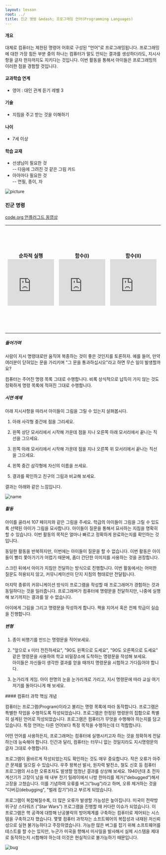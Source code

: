 ```yaml
---
layout: lesson
root: ../
title: 진군 명령 &mdash; 프로그래밍 언어(Programming Languages)
---
```

<div class="objectives" markdown="1">

#### 개요  

대체로 컴퓨터는 제한된 명령어 어휘로 구성된 "언어"로 프로그래밍됩니다. 프로그래밍에 대한 가장 힘든 부분 중의 하나는 컴퓨터가 말도 안되는 결과를 생성하더라도, 지시사항을 글자 한자까지도 지키다는 것입니다. 이번 활동을 통해서 아이들은 프로그래밍의 이러한 점을 경험할 것입니다.  

#### 교과학습 연계  
- 영어 : 대인 관계 듣기 레벨 3

#### 기술  
- 지침을 주고 받는 것을 이해하기

#### 나이  
- 7세 이상

#### 학습 교재  
- 선생님이 필요한 것  
-- 다음에 그려진 것 같은 그림 카드  
- 아아마다 필요한 것  
-- 연필, 종이, 자

<img src="img/ch12-language/12-language-01-picture.png" alt="picture" />   

</div>

### 진군 명령

<div class="row-fluid">
<div class="span3">
<table width="100%" class="table table-striped">
    <tr>
        <a href="http://www.code.org">code.org 언플러그드 동영상</a>
    </tr>
    <tr>
        <td>
           <center><strong>순차적 실행</strong></center>
           <div class="youtube">
                <iframe width="150" src="https://www.youtube.com/embed/xaW3PAzHxCU?list=PLzdnOPI1iJNerXmhWGR_V-8vWPe0v62DE" frameborder="0" allowfullscreen>
                </iframe>
           </div>
        </td>
        <td>
           <center><strong>함수(I)</strong></center>
           <div class="youtube">
                <iframe width="150" src="https://www.youtube.com/embed/hx0tBso08aA?list=PLzdnOPI1iJNerXmhWGR_V-8vWPe0v62DE" frameborder="0" allowfullscreen>
                </iframe>
           </div>        
        </td>
        <td>
           <center><strong>함수(II)</strong></center>
           <div class="youtube">
                <iframe width="150" src="https://www.youtube.com/embed/NAViNTHS3LU?list=PLzdnOPI1iJNerXmhWGR_V-8vWPe0v62DE" frameborder="0" allowfullscreen>
                </iframe>
           </div>        
        </td>
        <td>
           <center><strong>조건문</strong></center>
           <div class="youtube">
                <iframe width="150" src="https://www.youtube.com/embed/yr6g0AWE7yw?list=PLzdnOPI1iJNerXmhWGR_V-8vWPe0v62DE" frameborder="0" allowfullscreen>
                </iframe>
           </div>        
        </td>
        <td>
           <center><strong>릴레이 프로그래밍</strong></center>
           <div class="youtube">
                <iframe width="20%" src="https://www.youtube.com/embed/FFpvtooUrzg?list=PLzdnOPI1iJNerXmhWGR_V-8vWPe0v62DE" frameborder="0" allowfullscreen>
                </iframe>
           </div>        
        </td>
    </tr>
</table>
</div>
</div>


##### 들어가며

사람이 지시 명령대로만 움직여 복종하는 것이 좋은 것인지를 토론하자. 
예를 들어, 만약 여러분이 닫혀있는 문을 가리키며 "그 문을 통과하십시오"라고 하면 무슨 일이 발생할까요?  

컴퓨터는 주어진 명령 목록 그대로 수행합니다. 
비록 상식적으로 납득이 가지 않는 것도 정확하게 명령 목록에 적혀진 그대로 수행합니다.  

##### 시연 예제

아래 지시사항을 따라서 아이들이 그림을 그릴 수 있는지 살펴봅시다.

1. 아래 사각형 중간에 점을 그리세요.  

2. 왼쪽 상단 모서리에서 시작해 가운데 점을 지나 오른쪽 아래 모서리에서 끝나는 직선을 그으세요.

3. 왼쪽 아래 모서리에서 시작해 가운데 점을 지나 오른쪽 위 모서리에서 끝나는 직선을 그으세요.

4. 왼쪽 중간 삼각형에 자신의 이름을 쓰세요.  

5. 결과를 확인하고 친구의 그림과 비교해 보세요.

결과는 아래와 같은 느낌입니다.

<img src="img/ch12-language/12-language-02-name.png" alt="name" />   

##### 활동

아이를 골라서 107 페이지와 같은 그림을 주세요. 
학급의 아이들이 그림을 그릴 수 있도록 선택된 아이가 그림을 묘사합니다.
아이들이 질문을 통해서 묘사하는 지침을 명확히 할 수 있습니다.
이번 활동의 목적은 얼마나 빠르고 정확하게 완료하는지를 확인하는 것입니다.  

동일한 활동을 반복하지만, 이번에는 아이들이 질문을 할 수 없습니다. 
이번 활동은 아이들이 빨리 쫓아가기가 어렵기 때문에, 좀더 간단한 이미지를 사용하는 것을 권장합니다.  

스크린 뒤에서 아이가 지침만 전달하는 방식으로 진행합니다. 이번 활동에서는 어떠한 질문도 허용되지 않고, 커뮤니케이션이 단지 지침의 형태로만 전달됩니다.  

마지막 종류의 커뮤니케이션 방식이 프로그램을 작성할 때 프로그래머가 경험하는 것과 동일하다는 것을 일러줍니다. 프로그래머가 컴퓨터에 명령문을 전달하지만, 나중에 실행해 보기까지는 결과를 알 수 없습니다.  

아이에게 그림을 그리고 명령문을 작성하게 합니다. 짝을 지어서 혹은 전체 학급이 실습을 진행합니다.  

##### 변형

1. 종이 비행기를 만드는 명령문을 적어보세요.  

2. "앞으로 x 미터 전진하세요", "90도 왼쪽으로 도세요", "90도 오른쪽으로 도세요" 같은 명령문을 사용하여 학교 비밀장소에 도착하는 명령문을 작성해 보세요.  
아이들은 자신들이 생각한 결과를 얻을 때까지 명령문을 시험하고 가다듬어야 합니다.  

3. 눈가리개 게임. 아이 한명의 눈을 눈가리개로 가리고, 지시 명령문에 따라 교실 여기저기를 돌아다니게 해 보세요.


<div class="keypoints" markdown="1">
#### 컴퓨터 과학 핵심 개념

컴퓨터는 프로그램(Program)이라고 불리는 명령 목록에 따라 동작합니다. 프로그램은 특별한 작업을 수행하도록 작성되었습니다. 
프로그램은 한정된 명령문의 집합으로 특별히 설계된 언어로 작성되었습니다.
프로그램은 컴퓨터가 무엇을 수행해야 하는지를 담고 있습니다. 특정 언어는 다른 언어보다 특정 목적을 수행하는데 더 적합합니다.  

어떤 언어를 사용하든지, 프로그래머는 컴퓨터에 실행시키고자 하는 것을 정확하게 전달하는데 능숙해야 합니다. 인간과 달리, 컴퓨터는 터무니 없는 것일지라도 지시명령문의 글자 그대로 수행합니다.  

프로그램이 올바르게 작성되었는지도 확인하는 것도 매우 중요합니다. 작은 오류가 아주 큰 문제를 일으킬 수 있습니다. 우주 왕복선 발사, 원자력 발전소, 철도 신호 등 컴퓨터 프로그램의 사소한 오류조차도 발생할 엄청난 결과를 상상해 보세요. 1940년대 초 전자계산기가 고장이 났을 때 내부 전기 릴레이에서 나방 한마리를 제거(“debugged”)해서 고장을 고쳤습니다. 이를 기념하여 오류를 버그(“bug”)라고 하며, 오류 제거하는 것을 "디버깅(debugging", "벌레 잡기”)라고 부르게 되었습니다.  

프로그램이 복잡해질수록, 더 많은 오류가 발생할 가능성은 높아집니다. 미국이 전략방위구상 스타워즈 ("Star Wars") 프로그램을 진행할 때 커다란 이슈가 되었습니다. 이 프로그램은 핵 공격에 대항해 난공불락의 방어체계를 구축하는 컴퓨터로 제어되는 시스템을 구축하고자 했습니다. 몇몇 컴퓨터 과학자는 소프트웨어의 복잡성과 내재된 저신뢰성으로 실현 불가능하다고 주장하였습니다. 가능한 많은 버그를 잡기 위해 소프트웨어를 테스트를 할 수는 있지만, 누군가 미국을 향해서 미사일을 발사해서 실제 시스템을 제대로 동작하는지 시험해야 하는데 이것은 현실적으로 불가능하기 때문입니다.

<img src="img/ch12-language/12-language-03-bug.png" alt="bug" />   

</div>  

